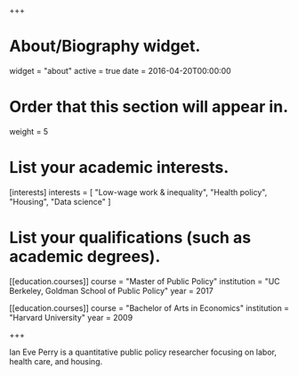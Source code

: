 +++
# About/Biography widget.
widget = "about"
active = true
date = 2016-04-20T00:00:00

# Order that this section will appear in.
weight = 5

# List your academic interests.
[interests]
  interests = [
    "Low-wage work & inequality",
    "Health policy",
    "Housing",
    "Data science"
  ]

# List your qualifications (such as academic degrees).
[[education.courses]]
  course = "Master of Public Policy"
  institution = "UC Berkeley, Goldman School of Public Policy"
  year = 2017

[[education.courses]]
  course = "Bachelor of Arts in Economics"
  institution = "Harvard University"
  year = 2009
 
+++

Ian Eve Perry is a quantitative public policy researcher focusing on labor, health care, and housing.
 
